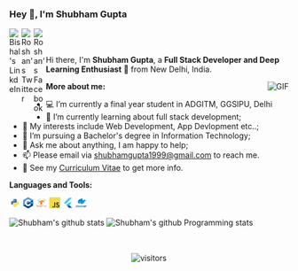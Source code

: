 ### Hey 👋, I'm Shubham Gupta

<a href="https://www.linkedin.com/in/roshan-/">
  <img align="left" alt="Bishal's LinkdeIn" width="22px" src="https://cdn.jsdelivr.net/npm/simple-icons@v3/icons/linkedin.svg" />
</a>
<a href="https://twitter.com/_rinem_">
  <img align="left" alt="Roshan's Twitter" width="22px" src="https://cdn.jsdelivr.net/npm/simple-icons@v3/icons/twitter.svg" />
</a>
<a href="https://www.facebook.com/cyber.warrior13">
  <img align="left" alt="Roshan's Facebook" width="22px" src="https://cdn.jsdelivr.net/npm/simple-icons@v3/icons/facebook.svg" />
</a>


<br />
<br />

Hi there, I'm **Shubham Gupta**, a **Full Stack Developer and Deep Learning Enthusiast** 🚀 from New Delhi, India. 

 <img align="right" alt="GIF" src="https://media.giphy.com/media/836HiJc7pgzy8iNXCn/giphy.gif" /> 
  
**More about me:**

- 💻 I’m currently a final year student in ADGITM, GGSIPU, Delhi 
- 🌱 I’m currently learning about full stack development; 
- 🤔 My interests include Web Development, App Devlopment etc..;
- 💼 I’m pursuing a Bachelor's degree in Information Technology;
- 💬 Ask me about anything, I am happy to help;
- 📫 Please email via shubhamgupta1999@gmail.com to reach me.
- 📝 See my [Curriculum Vitae]() to get more info.

**Languages and Tools:**  

<code><img height="20" src="https://raw.githubusercontent.com/github/explore/80688e429a7d4ef2fca1e82350fe8e3517d3494d/topics/python/python.png"></code>
<code><img height="20" src="https://raw.githubusercontent.com/github/explore/80688e429a7d4ef2fca1e82350fe8e3517d3494d/topics/cpp/cpp.png"></code>
<code><img height="20" src="https://raw.githubusercontent.com/github/explore/80688e429a7d4ef2fca1e82350fe8e3517d3494d/topics/tensorflow/tensorflow.png"></code>
<code><img height="20" src="https://raw.githubusercontent.com/github/explore/80688e429a7d4ef2fca1e82350fe8e3517d3494d/topics/javascript/javascript.png"></code>
<code><img height="20" src="https://raw.githubusercontent.com/github/explore/80688e429a7d4ef2fca1e82350fe8e3517d3494d/topics/flutter/flutter.png"></code>
<code><img height="20" src="https://raw.githubusercontent.com/github/explore/80688e429a7d4ef2fca1e82350fe8e3517d3494d/topics/docker/docker.png"></code>

![Shubham's github stats](https://github-readme-stats.vercel.app/api?username=shubham1204&show_icons=true&hide_border=true&theme=cobalt)
![Shubham's github Programming stats](https://github-readme-stats.vercel.app/api/top-langs/?username=shubham1204&layout=compact&show_icons=true&hide_border=true&theme=cobalt)

<br />


<p align="center">
    <img align="center" alt="visitors" src="https://visitor-badge.laobi.icu/badge?page_id=rinem.rinem" />
</p>
<br />
<br />
